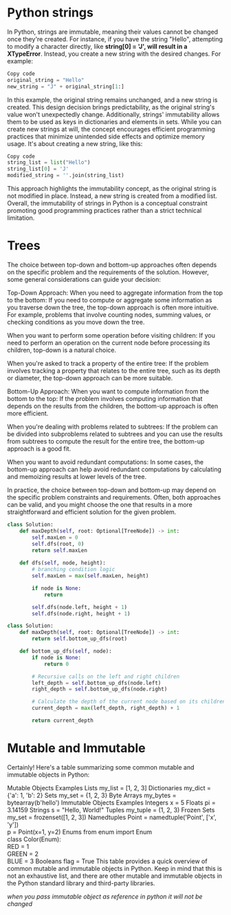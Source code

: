 
# Python strings
In Python, strings are immutable, meaning their values cannot be changed once they're created. For instance, if you have the string "Hello", attempting to modify a character directly, like __string[0] = 'J', will result in a XTypeError__. Instead, you create a new string with the desired changes. For example:

 ``` python
Copy code
original_string = "Hello"
new_string = "J" + original_string[1:]
```
In this example, the original string remains unchanged, and a new string is created. This design decision brings predictability, as the original string's value won't unexpectedly change. Additionally, strings' immutability allows them to be used as keys in dictionaries and elements in sets. While you can create new strings at will, the concept encourages efficient programming practices that minimize unintended side effects and optimize memory usage. It's about creating a new string, like this:

``` python
Copy code
string_list = list("Hello")
string_list[0] = 'J'
modified_string = ''.join(string_list)
```
This approach highlights the immutability concept, as the original string is not modified in place. Instead, a new string is created from a modified list. Overall, the immutability of strings in Python is a conceptual constraint promoting good programming practices rather than a strict technical limitation.


# Trees

The choice between top-down and bottom-up approaches often depends on the specific problem and the requirements of the solution. However, some general considerations can guide your decision:

Top-Down Approach:
When you need to aggregate information from the top to the bottom: If you need to compute or aggregate some information as you traverse down the tree, the top-down approach is often more intuitive. For example, problems that involve counting nodes, summing values, or checking conditions as you move down the tree.

When you want to perform some operation before visiting children: If you need to perform an operation on the current node before processing its children, top-down is a natural choice.

When you're asked to track a property of the entire tree: If the problem involves tracking a property that relates to the entire tree, such as its depth or diameter, the top-down approach can be more suitable.

Bottom-Up Approach:
When you want to compute information from the bottom to the top: If the problem involves computing information that depends on the results from the children, the bottom-up approach is often more efficient.

When you're dealing with problems related to subtrees: If the problem can be divided into subproblems related to subtrees and you can use the results from subtrees to compute the result for the entire tree, the bottom-up approach is a good fit.

When you want to avoid redundant computations: In some cases, the bottom-up approach can help avoid redundant computations by calculating and memoizing results at lower levels of the tree.

In practice, the choice between top-down and bottom-up may depend on the specific problem constraints and requirements. Often, both approaches can be valid, and you might choose the one that results in a more straightforward and efficient solution for the given problem.

``` python
class Solution:
    def maxDepth(self, root: Optional[TreeNode]) -> int:
        self.maxLen = 0
        self.dfs(root, 0)
        return self.maxLen
    
    def dfs(self, node, height):
        # branching condition logic
        self.maxLen = max(self.maxLen, height)

        if node is None:
            return

        self.dfs(node.left, height + 1)
        self.dfs(node.right, height + 1)

class Solution:
    def maxDepth(self, root: Optional[TreeNode]) -> int:
        return self.bottom_up_dfs(root)

    def bottom_up_dfs(self, node):
        if node is None:
            return 0

        # Recursive calls on the left and right children
        left_depth = self.bottom_up_dfs(node.left)
        right_depth = self.bottom_up_dfs(node.right)

        # Calculate the depth of the current node based on its children
        current_depth = max(left_depth, right_depth) + 1

        return current_depth
```

# Mutable and Immutable

Certainly! Here's a table summarizing some common mutable and immutable objects in Python:

Mutable Objects	Examples
Lists	my_list = [1, 2, 3]
Dictionaries	my_dict = {'a': 1, 'b': 2}
Sets	my_set = {1, 2, 3}
Byte Arrays	my_bytes = bytearray(b'hello')
Immutable Objects	Examples
Integers	x = 5
Floats	pi = 3.14159
Strings	s = "Hello, World!"
Tuples	my_tuple = (1, 2, 3)
Frozen Sets	my_set = frozenset([1, 2, 3])
Namedtuples	Point = namedtuple('Point', ['x', 'y'])<br>p = Point(x=1, y=2)
Enums	from enum import Enum<br>class Color(Enum):<br> RED = 1<br> GREEN = 2<br> BLUE = 3
Booleans	flag = True
This table provides a quick overview of common mutable and immutable objects in Python. Keep in mind that this is not an exhaustive list, and there are other mutable and immutable objects in the Python standard library and third-party libraries.

*when you pass immutable object as reference in python it will not be changed*
